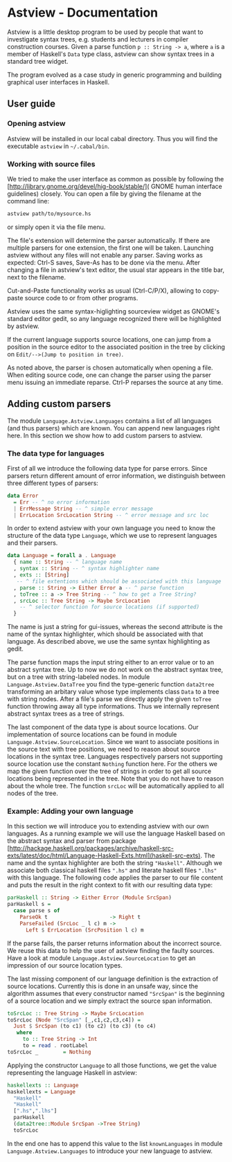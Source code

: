 


# Astview - Documentation 

Astview is a little desktop program to be used by people that want
to investigate syntax trees, e.g. students and lecturers in compiler
construction courses. Given a parse function `p :: String -> a`, where `a` is a member of Haskell's `Data`
type class, astview can show syntax trees in a standard tree
widget.

The program evolved as a case study in generic programming and
building graphical user interfaces in Haskell.


## User guide

### Opening astview
Astview will be installed in our local cabal directory. Thus you will
find the executable `astview` in `~/.cabal/bin`.


### Working with source files

We tried to make the user interface as common as possible by
following the [http://library.gnome.org/devel/hig-book/stable/](
GNOME human interface guidelines) closely. You can open a file by
giving the filename at the command line:

```Bash
astview path/to/mysource.hs
```
or simply open it via the file menu. 

The file's extension will
determine the parser automatically. If there are multiple parsers for
one extension, the first one will be taken. Launching astview without
any files will not enable any parser. Saving works as
expected: Ctrl-S saves, Save-As has to be done via the menu. After changing
a file in astview's text editor, the usual star appears in the title bar, next to the
filename.

Cut-and-Paste functionality works as usual (Ctrl-C/P/X), allowing
to copy-paste source code to or from other programs.

Astview uses the same syntax-higlighting sourceview widget as
GNOME's standard editor gedit, so any language recognized there will
be highlighted by astview. 

If the current language supports source locations, one can jump from a position
in the source editor to the associated position in the tree by clicking on `Edit/-->(Jump to position in tree)`.

As noted above, the parser is chosen automatically when opening a
file. When editing source code, one can change the parser using the
parser menu issuing an immediate reparse. Ctrl-P reparses the source
at any time.

## Adding custom parsers

The module `Language.Astview.Languages` contains
a list of all languages (and thus parsers) which are known. You can 
append new languages right here. In this section we show how to add custom parsers
to astview.

### The data type for languages
First of all we introduce the following data type for parse errors. Since parsers return different amount of error information, we distinguish
between three different types of parsers:
```Haskell
data Error
  = Err -- ^ no error information
  | ErrMessage String -- ^ simple error message
  | ErrLocation SrcLocation String -- ^ error message and src loc
```

In order to extend astview with your own language you need to know the structure
of the data type `Language`, which we use to represent languages
and their parsers.

```Haskell
data Language = forall a . Language
  { name :: String -- ^ language name
  , syntax :: String -- ^ syntax highlighter name
  , exts :: [String] 
   -- ^ file extentions which should be associated with this language
  , parse :: String -> Either Error a -- ^ parse function
  , toTree :: a -> Tree String -- ^ how to get a Tree String?
  , srcLoc :: Tree String -> Maybe SrcLocation
    -- ^ selector function for source locations (if supported)
  } 
```
The name is just a string for gui-issues, whereas the second attribute is the name
of the syntax highlighter, which should be associated with that language. As
described above, we use the same syntax highlighting as gedit. 

The parse function maps the input string either to an error value or to an 
abstract syntax tree. Up to now we do not work on the abstract syntax tree, but
on a tree with string-labeled nodes. In module `Language.Astview.DataTree` you
find the type-generic function `data2tree` transforming an arbitary value
whose type implements class `Data` to a tree with string nodes.
After a file's parse we directly apply the given `toTree`
function throwing away all type informations. Thus we internally represent abstract syntax trees as a tree of strings.

The last component of the data type is about source locations. Our implementation of source locations can be found in module `Language.Astview.SourceLocation`. Since we want to
associate positions in the source text with tree positions, we need to reason about
source locations in the syntax tree. Languages respectively parsers not supporting source 
location use the constant `Nothing` function here. For the others we map the given
function over the tree of strings in order to get all source locations being represented in the tree. Note that you do not have to reason about the whole tree. The function `srcLoc` will be automatically applied to all nodes of the tree.

### Example: Adding your own language

In this section we will introduce you to extending astview with our own languages. As
a running example we will use the language Haskell based on the abstract syntax and parser from package [http://hackage.haskell.org/packages/archive/haskell-src-exts/latest/doc/html/Language-Haskell-Exts.html](haskell-src-exts). The name and the syntax highlighter are both the string `"Haskell"`. Although we associate both classical haskell files `".hs"` and literate haskell files `".lhs"` with this language. The following code applies the parser to our file content and puts the result in the right context to fit with our resulting data type:


```Haskell
parHaskell :: String -> Either Error (Module SrcSpan)
parHaskell s =
  case parse s of
    ParseOk t                    -> Right t
    ParseFailed (SrcLoc _ l c) m -> 
      Left $ ErrLocation (SrcPosition l c) m
```

If the parse fails, the parser returns information about the incorrect source. We reuse this data to help the user of astview finding the faulty sources. Have a look at module 
`Language.Astview.SourceLocation` to get an impression of our source location types. 

The last missing component of our language definition is the extraction of source locations. Currently this is done in an unsafe way, since the algorithm assumes that every constructor named `"SrcSpan"` is the beginning of a source location and we simply extract the source span information. 
```Haskell
toSrcLoc :: Tree String -> Maybe SrcLocation
toSrcLoc (Node "SrcSpan" [_,c1,c2,c3,c4]) = 
  Just $ SrcSpan (to c1) (to c2) (to c3) (to c4)
   where 
     to :: Tree String -> Int
     to = read . rootLabel 
toSrcLoc _        = Nothing 
```
Applying the constructor `Language` to all those functions, we get the value representing the language Haskell in astview:
```Haskell
haskellexts :: Language
haskellexts = Language 
  "Haskell" 
  "Haskell" 
  [".hs",".lhs"] 
  parHaskell
  (data2tree::Module SrcSpan ->Tree String)
  toSrcLoc
```
In the end one has to append this value to the list `knownLanguages` in module `Language.Astview.Languages` to introduce your new language to astview.


